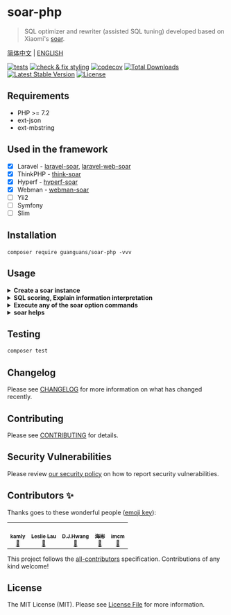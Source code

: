 # soar-php

> SQL optimizer and rewriter (assisted SQL tuning) developed based on Xiaomi's [soar](https://github.com/XiaoMi/soar).

[简体中文](README.md) | [ENGLISH](README-EN.md)

[![tests](https://github.com/guanguans/soar-php/actions/workflows/tests.yml/badge.svg)](https://github.com/guanguans/soar-php/actions/workflows/tests.yml)
[![check & fix styling](https://github.com/guanguans/soar-php/actions/workflows/php-cs-fixer.yml/badge.svg)](https://github.com/guanguans/soar-php/actions/workflows/php-cs-fixer.yml)
[![codecov](https://codecov.io/gh/guanguans/soar-php/branch/master/graph/badge.svg)](https://codecov.io/gh/guanguans/soar-php)
[![Total Downloads](https://poser.pugx.org/guanguans/soar-php/downloads)](https://packagist.org/packages/guanguans/soar-php)
[![Latest Stable Version](https://poser.pugx.org/guanguans/soar-php/v/stable)](https://packagist.org/packages/guanguans/soar-php)
[![License](https://poser.pugx.org/guanguans/soar-php/license)](https://packagist.org/packages/guanguans/soar-php)

## Requirements

* PHP >= 7.2
* ext-json
* ext-mbstring

## Used in the framework

- [x] Laravel - [laravel-soar](https://github.com/guanguans/laravel-soar), [laravel-web-soar](https://github.com/huangdijia/laravel-web-soar)
- [x] ThinkPHP - [think-soar](https://github.com/guanguans/think-soar)
- [x] Hyperf - [hyperf-soar](https://github.com/wilbur-oo/hyperf-soar)
- [x] Webman - [webman-soar](https://github.com/Tinywan/webman-soar)
- [ ] Yii2
- [ ] Symfony
- [ ] Slim

## Installation

```shell
composer require guanguans/soar-php -vvv
```

## Usage

<details>
<summary><b>Create a soar instance</b></summary>

```php
<?php

require __DIR__.'/vendor/autoload.php';

use Guanguans\SoarPHP\Soar;

$soar = Soar::create();

/**
 * 配置选项(可选)参考 @see soar.config.example.php
 */
$soar->setSoarPath('自定义的 soar 路径')
    ->setOptions([
        // 测试环境配置
        '-test-dsn'    => [
            'host'     => '127.0.0.1',
            'port'     => '3306',
            'dbname'   => 'database',
            'username' => 'root',
            'password' => '123456',
            'disable'  => false,
        ],
        // 日志输出文件
        '-log-output'  => __DIR__.'/logs/soar.log',
        // 报告输出格式: [markdown, html, json, ...]
        '-report-type' => 'html',
    ]);
```
</details>

<details>
<summary><b>SQL scoring, Explain information interpretation</b></summary>

```php
$sqls = <<<sql
SELECT*FROM admin_users JOIN admin_role_users ON admin_users.id=admin_role_users.user_id JOIN admin_roles ON admin_roles.id=admin_role_users.role_id;
SELECT \ tDATE_FORMAT (t.last_update,'%Y-%m-%d'),\ tCOUNT (DISTINCT (t.city)) \ tFROM city t WHERE t.last_update> '2018-10-22 00:00:00' \ tAND t.city LIKE '%Chrome%' \ tAND t.city='eip' GROUP BY DATE_FORMAT(t.last_update,'%Y-%m-%d') ORDER BY DATE_FORMAT(t.last_update,'%Y-%m-%d'); 
SELECT maxId,minId FROM (SELECT max(film_id) maxId,min(film_id) minId FROM film WHERE last_update> '2016-03-27 02:01:01') AS d; 
DELETE city FROM city LEFT JOIN country ON city.country_id=country.country_id WHERE country.country IS NULL; 
UPDATE city INNER JOIN country USING (country_id) SET city.city='Abha',city.last_update='2006-02-15 04:45:25',country.country='Afghanistan' WHERE city.city_id=10; 
REPLACE INTO city (country_id) SELECT country_id FROM country;
ALTER TABLE inventory ADD INDEX `idx_store_film` (`store_id`,`film_id`),ADD INDEX `idx_store_film` (`store_id`,`film_id`),ADD INDEX `idx_store_film` (`store_id`,`film_id`); 
CREATE TABLE hello.t (id INT UNSIGNED);
sql;

$soar->scores($sqls);
$soar->htmlScores($sqls);
$soar->markdownScores($sqls);
$soar->arrayScores($sqls);
$soar->jsonScores($sqls);
```

```php
array:8 [
  0 => array:8 [
    "ID" => "369F669A622BA5D2"
    "Fingerprint" => "select*from admin_users join admin_role_users on admin_users.id=admin_role_users.user_id join admin_roles on admin_roles.id=admin_role_users.role_id"
    "Scores" => 90
    "Sample" => "SELECT*FROM admin_users JOIN admin_role_users ON admin_users.id=admin_role_users.user_id JOIN admin_roles ON admin_roles.id=admin_role_users.role_id"
    "Explain" => array:1 [
      0 => array:6 [
        "Item" => "EXP.000"
        "Severity" => "L0"
        "Summary" => "Explain信息"
        "Content" => """
          | id | select\_type | table | partitions | type | possible_keys | key | key\_len | ref | rows | filtered | scalability | Extra |\n
          |---|---|---|---|---|---|---|---|---|---|---|---|---|\n
          | 1  | SIMPLE | *admin\_users* | NULL | ALL | PRIMARY | NULL | NULL | NULL | 1 | ☠️ **100.00%** | ☠️ **O(n)** | NULL |\n
          | 1  | SIMPLE | *admin\_role\_users* | NULL | ALL | admin\_role\_users\_role\_id\_user\_id\_unique | NULL | NULL | NULL | 1 | ☠️ **100.00%** | ☠️ **O(n)** | Using where; Using join buffer (Block Nested Loop) |\n
          | 1  | SIMPLE | *admin\_roles* | NULL | eq\_ref | PRIMARY | PRIMARY | 8 | laravel.admin\_role\_users.role\_id | 1 | ☠️ **100.00%** | O(log n) | Using where |\n
          \n
          """
        "Case" => """
          ### Explain信息解读\n
          \n
          #### SelectType信息解读\n
          \n
          * **SIMPLE**: 简单SELECT(不使用UNION或子查询等).\n
          \n
          #### Type信息解读\n
          \n
          * **eq_ref**: 除const类型外最好的可能实现的连接类型. 它用在一个索引的所有部分被连接使用并且索引是UNIQUE或PRIMARY KEY, 对于每个索引键, 表中只有一条记录与之匹配. 例: 'SELECT * FROM RefTbl, tbl WHERE RefTbl.col=tbl.col;'.\n
          \n
          * ☠️ **ALL**: 最坏的情况, 从头到尾全表扫描.\n
          \n
          #### Extra信息解读\n
          \n
          * **Using join buffer**: 从已有连接中找被读入缓存的数据, 并且通过缓存来完成与当前表的连接.\n
          \n
          * **Using where**: WHERE条件用于筛选出与下一个表匹配的数据然后返回给客户端. 除非故意做的全表扫描, 否则连接类型是ALL或者是index, 且在Extra列的值中没有Using Where, 则该查询可能是有问题的.\n
          """
        "Position" => 0
      ]
    ]
    "HeuristicRules" => null
    "IndexRules" => array:1 [
      0 => array:6 [
        "Item" => "IDX.001"
        "Severity" => "L2"
        "Summary" => "为laravel库的admin_role_users表添加索引"
        "Content" => "为列user_id添加索引; 由于未开启数据采样，各列在索引中的顺序需要自行调整。"
        "Case" => "ALTER TABLE `laravel`.`admin_role_users` add index `idx_user_id` (`user_id`) ;\n"
        "Position" => 0
      ]
    ]
    "Tables" => array:3 [
      0 => "`laravel`.`admin_role_users`"
      1 => "`laravel`.`admin_roles`"
      2 => "`laravel`.`admin_users`"
    ]
  ]
  1 => array:8 [
    "ID" => "0C5DCE6FC98AAD74"
    "Fingerprint" => "select \ tdate_format (t.last_update,?),\ tcount (distinct (t.city)) \ tfrom city t where t.last_update> ? \ tand t.city like ? \ tand t.city=? group by date_format(t.last_update,?) order by date_format(t.last_update,?)"
    "Scores" => 0
    "Sample" => "SELECT \ tDATE_FORMAT (t.last_update,'%Y-%m-%d'),\ tCOUNT (DISTINCT (t.city)) \ tFROM city t WHERE t.last_update> '2018-10-22 00:00:00' \ tAND t.city LIKE '%Chrome%' \ tAND t.city='eip' GROUP BY DATE_FORMAT(t.last_update,'%Y-%m-%d') ORDER BY DATE_FORMAT(t.last_update,'%Y-%m-%d')"
    "Explain" => null
    "HeuristicRules" => array:2 [
      0 => array:6 [
        "Item" => "ALI.001"
        "Severity" => "L0"
        "Summary" => "建议使用 AS 关键字显示声明一个别名"
        "Content" => "在列或表别名(如"tbl AS alias")中, 明确使用 AS 关键字比隐含别名(如"tbl alias")更易懂。"
        "Case" => "select name from tbl t1 where id < 1000"
        "Position" => 0
      ]
      1 => array:6 [
        "Item" => "ERR.000"
        "Severity" => "L8"
        "Summary" => "No available MySQL environment, build-in sql parse failed: line 1 column 8 near "\ tDATE_FORMAT (t.last_update,'%Y-%m-%d'),\ tCOUNT (DISTINCT (t.city)) \ tFROM city t WHERE t.last_update> '2018-10-22 00:00:00' \ tAND t.city LIKE '%Chrome%' \ tAND t.city='eip' GROUP BY DATE_FORMAT(t.last_update,'%Y-%m-%d') ORDER BY DATE_FORMAT(t.last_update,'%Y-%m-%d')" "
        "Content" => "line 1 column 8 near "\ tDATE_FORMAT (t.last_update,'%Y-%m-%d'),\ tCOUNT (DISTINCT (t.city)) \ tFROM city t WHERE t.last_update> '2018-10-22 00:00:00' \ tAND t.city LIKE '%Chrome%' \ tAND t.city='eip' GROUP BY DATE_FORMAT(t.last_update,'%Y-%m-%d') ORDER BY DATE_FORMAT(t.last_update,'%Y-%m-%d')" "
        "Case" => ""
        "Position" => 0
      ]
    ]
    "IndexRules" => null
    "Tables" => null
  ]
  2 => array:8 [
    "ID" => "9E65CFF6D5AE1F36"
    "Fingerprint" => "select maxid,minid from (select max(film_id) maxid,min(film_id) minid from film where last_update> ?) as d"
    "Scores" => 50
    "Sample" => "SELECT maxId,minId FROM (SELECT max(film_id) maxId,min(film_id) minId FROM film WHERE last_update> '2016-03-27 02:01:01') AS d"
    "Explain" => null
    "HeuristicRules" => array:3 [
      0 => array:6 [
        "Item" => "CLA.001"
        "Severity" => "L4"
        "Summary" => "最外层 SELECT 未指定 WHERE 条件"
        "Content" => "SELECT 语句没有 WHERE 子句，可能检查比预期更多的行(全表扫描)。对于 SELECT COUNT(*) 类型的请求如果不要求精度，建议使用 SHOW TABLE STATUS 或 EXPLAIN 替代。"
        "Case" => "select id from tbl"
        "Position" => 0
      ]
      1 => array:6 [
        "Item" => "SUB.001"
        "Severity" => "L4"
        "Summary" => "MySQL 对子查询的优化效果不佳"
        "Content" => "MySQL 将外部查询中的每一行作为依赖子查询执行子查询。 这是导致严重性能问题的常见原因。这可能会在 MySQL 5.6 版本中得到改善, 但对于5.1及更早版本, 建议将该类查询分别重写为 JOIN 或 LEFT OUTER JOIN。"
        "Case" => "select col1,col2,col3 from table1 where col2 in(select col from table2)"
        "Position" => 0
      ]
      2 => array:6 [
        "Item" => "SUB.006"
        "Severity" => "L2"
        "Summary" => "不建议在子查询中使用函数"
        "Content" => "MySQL将外部查询中的每一行作为依赖子查询执行子查询，如果在子查询中使用函数，即使是semi-join也很难进行高效的查询。可以将子查询重写为OUTER JOIN语句并用连接条件对数据进行过滤。"
        "Case" => "SELECT * FROM staff WHERE name IN (SELECT max(NAME) FROM customer)"
        "Position" => 0
      ]
    ]
    "IndexRules" => null
    "Tables" => array:1 [
      0 => "`laravel`.`film`"
    ]
  ]
  3 => array:8 [
    "ID" => "E759EFCE5B432198"
    "Fingerprint" => "delete city from city left join country on city.country_id=country.country_id where country.country is null"
    "Scores" => 80
    "Sample" => "DELETE city FROM city LEFT JOIN country ON city.country_id=country.country_id WHERE country.country IS NULL"
    "Explain" => null
    "HeuristicRules" => array:2 [
      0 => array:6 [
        "Item" => "JOI.007"
        "Severity" => "L4"
        "Summary" => "不建议使用联表删除或更新"
        "Content" => "当需要同时删除或更新多张表时建议使用简单语句，一条 SQL 只删除或更新一张表，尽量不要将多张表的操作在同一条语句。"
        "Case" => "UPDATE users u LEFT JOIN hobby h ON u.id = h.uid SET u.name = 'pianoboy' WHERE h.hobby = 'piano';"
        "Position" => 0
      ]
      1 => array:6 [
        "Item" => "SEC.003"
        "Severity" => "L0"
        "Summary" => "使用DELETE/DROP/TRUNCATE等操作时注意备份"
        "Content" => "在执行高危操作之前对数据进行备份是十分有必要的。"
        "Case" => "delete from table where col = 'condition'"
        "Position" => 0
      ]
    ]
    "IndexRules" => null
    "Tables" => array:2 [
      0 => "`laravel`.`city`"
      1 => "`laravel`.`country`"
    ]
  ]
  4 => array:8 [
    "ID" => "1E6CB161B39B3F38"
    "Fingerprint" => "update city inner join country using (country_id) set city.city=?,city.last_update=?,country.country=? where city.city_id=?"
    "Scores" => 80
    "Sample" => "UPDATE city INNER JOIN country USING (country_id) SET city.city='Abha',city.last_update='2006-02-15 04:45:25',country.country='Afghanistan' WHERE city.city_id=10"
    "Explain" => null
    "HeuristicRules" => array:1 [
      0 => array:6 [
        "Item" => "JOI.007"
        "Severity" => "L4"
        "Summary" => "不建议使用联表删除或更新"
        "Content" => "当需要同时删除或更新多张表时建议使用简单语句，一条 SQL 只删除或更新一张表，尽量不要将多张表的操作在同一条语句。"
        "Case" => "UPDATE users u LEFT JOIN hobby h ON u.id = h.uid SET u.name = 'pianoboy' WHERE h.hobby = 'piano';"
        "Position" => 0
      ]
    ]
    "IndexRules" => null
    "Tables" => array:2 [
      0 => "`laravel`.`city`"
      1 => "`laravel`.`country`"
    ]
  ]
  5 => array:8 [
    "ID" => "E3DDA1A929236E72"
    "Fingerprint" => "replace into city (country_id) select country_id from country"
    "Scores" => 65
    "Sample" => "REPLACE INTO city (country_id) SELECT country_id FROM country"
    "Explain" => null
    "HeuristicRules" => array:2 [
      0 => array:6 [
        "Item" => "CLA.001"
        "Severity" => "L4"
        "Summary" => "最外层 SELECT 未指定 WHERE 条件"
        "Content" => "SELECT 语句没有 WHERE 子句，可能检查比预期更多的行(全表扫描)。对于 SELECT COUNT(*) 类型的请求如果不要求精度，建议使用 SHOW TABLE STATUS 或 EXPLAIN 替代。"
        "Case" => "select id from tbl"
        "Position" => 0
      ]
      1 => array:6 [
        "Item" => "LCK.001"
        "Severity" => "L3"
        "Summary" => "INSERT INTO xx SELECT 加锁粒度较大请谨慎"
        "Content" => "INSERT INTO xx SELECT 加锁粒度较大请谨慎"
        "Case" => "INSERT INTO tbl SELECT * FROM tbl2;"
        "Position" => 0
      ]
    ]
    "IndexRules" => null
    "Tables" => array:2 [
      0 => "`laravel`.`city`"
      1 => "`laravel`.`country`"
    ]
  ]
  6 => array:8 [
    "ID" => "9BB74D074BA0727C"
    "Fingerprint" => "alter table inventory add index `idx_store_film` (`store_id`,`film_id`),add index `idx_store_film` (`store_id`,`film_id`),add index `idx_store_film` (`store_id`,`film_id`)"
    "Scores" => 100
    "Sample" => "ALTER TABLE inventory ADD INDEX `idx_store_film` (`store_id`,`film_id`),ADD INDEX `idx_store_film` (`store_id`,`film_id`),ADD INDEX `idx_store_film` (`store_id`,`film_id`)"
    "Explain" => null
    "HeuristicRules" => array:1 [
      0 => array:6 [
        "Item" => "KEY.004"
        "Severity" => "L0"
        "Summary" => "提醒：请将索引属性顺序与查询对齐"
        "Content" => "如果为列创建复合索引，请确保查询属性与索引属性的顺序相同，以便DBMS在处理查询时使用索引。如果查询和索引属性订单没有对齐，那么DBMS可能无法在查询处理期间使用索引。"
        "Case" => "create index idx1 on tbl (last_name,first_name)"
        "Position" => 0
      ]
    ]
    "IndexRules" => null
    "Tables" => array:1 [
      0 => "`laravel`.`inventory`"
    ]
  ]
  7 => array:8 [
    "ID" => "C11ECE7AE5F80CE5"
    "Fingerprint" => "create table hello.t (id int unsigned)"
    "Scores" => 45
    "Sample" => "CREATE TABLE hello.t (id INT UNSIGNED)"
    "Explain" => null
    "HeuristicRules" => array:5 [
      0 => array:6 [
        "Item" => "CLA.011"
        "Severity" => "L1"
        "Summary" => "建议为表添加注释"
        "Content" => "为表添加注释能够使得表的意义更明确，从而为日后的维护带来极大的便利。"
        "Case" => "CREATE TABLE `test1` (`ID` bigint(20) NOT NULL AUTO_INCREMENT,`c1` varchar(128) DEFAULT NULL,PRIMARY KEY (`ID`)) ENGINE=InnoDB DEFAULT CHARSET=utf8"
        "Position" => 0
      ]
      1 => array:6 [
        "Item" => "COL.004"
        "Severity" => "L1"
        "Summary" => "请为列添加默认值"
        "Content" => "请为列添加默认值，如果是 ALTER 操作，请不要忘记将原字段的默认值写上。字段无默认值，当表较大时无法在线变更表结构。"
        "Case" => "CREATE TABLE tbl (col int) ENGINE=InnoDB;"
        "Position" => 0
      ]
      2 => array:6 [
        "Item" => "COL.005"
        "Severity" => "L1"
        "Summary" => "列未添加注释"
        "Content" => "建议对表中每个列添加注释，来明确每个列在表中的含义及作用。"
        "Case" => "CREATE TABLE tbl (col int) ENGINE=InnoDB;"
        "Position" => 0
      ]
      3 => array:6 [
        "Item" => "KEY.007"
        "Severity" => "L4"
        "Summary" => "未指定主键或主键非 int 或 bigint"
        "Content" => "未指定主键或主键非 int 或 bigint，建议将主键设置为 int unsigned 或 bigint unsigned。"
        "Case" => "CREATE TABLE tbl (a int);"
        "Position" => 0
      ]
      4 => array:6 [
        "Item" => "TBL.002"
        "Severity" => "L4"
        "Summary" => "请为表选择合适的存储引擎"
        "Content" => "建表或修改表的存储引擎时建议使用推荐的存储引擎，如：innodb"
        "Case" => "create table test(`id` int(11) NOT NULL AUTO_INCREMENT)"
        "Position" => 0
      ]
    ]
    "IndexRules" => null
    "Tables" => array:1 [
      0 => "`hello`.`t`"
    ]
  ]
]
```

![](docs/scores.png)
</details>

<details>
<summary><b>Execute any of the soar option commands</b></summary>

```php
$soar->setVersion(true)->run();
$soar->run('-version');
```
</details>

<details>
<summary><b>soar helps</b></summary>

```php
$soar->help()
```

```plain
Usage of /Users/yaozm/Documents/develop/soar-php/bin/soar.darwin-amd64:
  -allow-charsets string
    	AllowCharsets (default "utf8,utf8mb4")
  -allow-collates string
    	AllowCollates
  -allow-drop-index
    	AllowDropIndex, 允许输出删除重复索引的建议
  -allow-engines string
    	AllowEngines (default "innodb")
  -allow-online-as-test
    	AllowOnlineAsTest, 允许线上环境也可以当作测试环境
  -blacklist string
    	指定 blacklist 配置文件的位置，文件中的 SQL 不会被评审。一行一条SQL，可以是指纹，也可以是正则
  -check-config
    	Check configs
  -cleanup-test-database
    	单次运行清理历史1小时前残余的测试库。
  -column-not-allow-type string
    	ColumnNotAllowType (default "boolean")
  -config string
    	Config file path
  -delimiter string
    	Delimiter, SQL分隔符 (default ";")
  -drop-test-temporary
    	DropTestTemporary, 是否清理测试环境产生的临时库表 (default true)
  -dry-run
    	是否在预演环境执行 (default true)
  -explain
    	Explain, 是否开启Explain执行计划分析 (default true)
  -explain-format string
    	ExplainFormat [json, traditional] (default "traditional")
  -explain-max-filtered float
    	ExplainMaxFiltered, filtered大于该配置给出警告 (default 100)
  -explain-max-keys int
    	ExplainMaxKeyLength, 最大key_len (default 3)
  -explain-max-rows int
    	ExplainMaxRows, 最大扫描行数警告 (default 10000)
  -explain-min-keys int
    	ExplainMinPossibleKeys, 最小possible_keys警告
  -explain-sql-report-type string
    	ExplainSQLReportType [pretty, sample, fingerprint] (default "pretty")
  -explain-type string
    	ExplainType [extended, partitions, traditional] (default "extended")
  -explain-warn-access-type string
    	ExplainWarnAccessType, 哪些access type不建议使用 (default "ALL")
  -explain-warn-extra string
    	ExplainWarnExtra, 哪些extra信息会给警告 (default "Using temporary,Using filesort")
  -explain-warn-scalability string
    	ExplainWarnScalability, 复杂度警告名单, 支持O(n),O(log n),O(1),O(?) (default "O(n)")
  -explain-warn-select-type string
    	ExplainWarnSelectType, 哪些select_type不建议使用
  -ignore-rules string
    	IgnoreRules, 忽略的优化建议规则 (default "COL.011")
  -index-prefix string
    	IdxPrefix (default "idx_")
  -list-heuristic-rules
    	ListHeuristicRules, 打印支持的评审规则列表
  -list-report-types
    	ListReportTypes, 打印支持的报告输出类型
  -list-rewrite-rules
    	ListRewriteRules, 打印支持的重写规则列表
  -list-test-sqls
    	ListTestSqls, 打印测试case用于测试
  -log-level int
    	LogLevel, 日志级别, [0:Emergency, 1:Alert, 2:Critical, 3:Error, 4:Warning, 5:Notice, 6:Informational, 7:Debug] (default 3)
  -log-output string
    	LogOutput, 日志输出位置 (default "soar.log")
  -log_err_stacks
    	log stack traces for errors
  -log_rotate_max_size uint
    	size in bytes at which logs are rotated (glog.MaxSize) (default 1887436800)
  -markdown-extensions int
    	MarkdownExtensions, markdown 转 html支持的扩展包, 参考blackfriday (default 94)
  -markdown-html-flags int
    	MarkdownHTMLFlags, markdown 转 html 支持的 flag, 参考blackfriday
  -max-column-count int
    	MaxColCount, 单表允许的最大列数 (default 40)
  -max-distinct-count int
    	MaxDistinctCount, 单条 SQL 中 Distinct 的最大数量 (default 5)
  -max-group-by-cols-count int
    	MaxGroupByColsCount, 单条 SQL 中 GroupBy 包含列的最大数量 (default 5)
  -max-in-count int
    	MaxInCount, IN()最大数量 (default 10)
  -max-index-bytes int
    	MaxIdxBytes, 索引总长度限制 (default 3072)
  -max-index-bytes-percolumn int
    	MaxIdxBytesPerColumn, 索引中单列最大字节数 (default 767)
  -max-index-cols-count int
    	MaxIdxColsCount, 复合索引中包含列的最大数量 (default 5)
  -max-index-count int
    	MaxIdxCount, 单表最大索引个数 (default 10)
  -max-join-table-count int
    	MaxJoinTableCount, 单条 SQL 中 JOIN 表的最大数量 (default 5)
  -max-pretty-sql-length int
    	MaxPrettySQLLength, 超出该长度的SQL会转换成指纹输出 (default 1024)
  -max-query-cost int
    	MaxQueryCost, last_query_cost 超过该值时将给予警告 (default 9999)
  -max-subquery-depth int
    	MaxSubqueryDepth (default 5)
  -max-text-cols-count int
    	MaxTextColsCount, 表中含有的 text/blob 列的最大数量 (default 2)
  -max-total-rows uint
    	MaxTotalRows, 计算散粒度时，当数据行数大于MaxTotalRows即开启数据库保护模式，不计算散粒度 (default 9999999)
  -max-value-count int
    	MaxValueCount, INSERT/REPLACE 单次批量写入允许的行数 (default 100)
  -max-varchar-length int
    	MaxVarcharLength (default 1024)
  -min-cardinality float
    	MinCardinality，索引列散粒度最低阈值，散粒度低于该值的列不添加索引，建议范围0.0 ~ 100.0
  -online-dsn string
    	OnlineDSN, 线上环境数据库配置, username:********@tcp(ip:port)/schema (default "tcp/information_schema?timeout=3s&charset=utf8")
  -only-syntax-check
    	OnlySyntaxCheck, 只做语法检查不输出优化建议
  -print-config
    	Print configs
  -profiling
    	Profiling, 开启数据采样的情况下在测试环境执行Profile
  -query string
    	待评审的 SQL 或 SQL 文件，如 SQL 中包含特殊字符建议使用文件名。
  -report-css string
    	ReportCSS, 当 ReportType 为 html 格式时使用的 css 风格，如不指定会提供一个默认风格。CSS可以是本地文件，也可以是一个URL
  -report-javascript string
    	ReportJavascript, 当 ReportType 为 html 格式时使用的javascript脚本，如不指定默认会加载SQL pretty 使用的 javascript。像CSS一样可以是本地文件，也可以是一个URL
  -report-title string
    	ReportTitle, 当 ReportType 为 html 格式时，HTML 的 title (default "SQL优化分析报告")
  -report-type string
    	ReportType, 优化建议输出格式，目前支持: json, text, markdown, html等 (default "markdown")
  -rewrite-rules string
    	RewriteRules, 生效的重写规则 (default "delimiter,orderbynull,groupbyconst,dmlorderby,having,star2columns,insertcolumns,distinctstar")
  -sampling
    	Sampling, 数据采样开关
  -sampling-condition string
    	SamplingCondition, 数据采样条件，如： WHERE xxx LIMIT xxx
  -sampling-statistic-target int
    	SamplingStatisticTarget, 数据采样因子，对应 PostgreSQL 的 default_statistics_target (default 100)
  -show-last-query-cost
    	ShowLastQueryCost
  -show-warnings
    	ShowWarnings
  -spaghetti-query-length int
    	SpaghettiQueryLength, SQL最大长度警告，超过该长度会给警告 (default 2048)
  -test-dsn string
    	TestDSN, 测试环境数据库配置, username:********@tcp(ip:port)/schema (default "tcp/information_schema?timeout=3s&charset=utf8")
  -trace
    	Trace, 开启数据采样的情况下在测试环境执行Trace
  -unique-key-prefix string
    	UkPrefix (default "uk_")
  -verbose
    	Verbose
  -version
    	Print version info
```
</details>

## Testing

```bash
composer test
```

## Changelog

Please see [CHANGELOG](CHANGELOG.md) for more information on what has changed recently.

## Contributing

Please see [CONTRIBUTING](.github/CONTRIBUTING.md) for details.

## Security Vulnerabilities

Please review [our security policy](../../security/policy) on how to report security vulnerabilities.

## Contributors ✨

Thanks goes to these wonderful people ([emoji key](https://allcontributors.org/docs/en/emoji-key)):

<!-- ALL-CONTRIBUTORS-LIST:START - Do not remove or modify this section -->
<!-- prettier-ignore-start -->
<!-- markdownlint-disable -->
<table>
  <tr>
    <td align="center"><a href="http://blog.charmingkamly.cn"><img src="https://avatars2.githubusercontent.com/u/15706085?v=4?s=100" width="100px;" alt=""/><br /><sub><b>kamly</b></sub></a><br /><a href="https://github.com/guanguans/soar-php/issues?q=author%3Akamly" title="Bug reports">🐛</a></td>
    <td align="center"><a href="http://leslieeilsel.com/"><img src="https://avatars1.githubusercontent.com/u/25165449?v=4?s=100" width="100px;" alt=""/><br /><sub><b>Leslie Lau</b></sub></a><br /><a href="https://github.com/guanguans/soar-php/issues?q=author%3Aleslieeilsel" title="Bug reports">🐛</a></td>
    <td align="center"><a href="https://github.com/huangdijia"><img src="https://avatars1.githubusercontent.com/u/8337659?v=4?s=100" width="100px;" alt=""/><br /><sub><b>D.J.Hwang</b></sub></a><br /><a href="#ideas-huangdijia" title="Ideas, Planning, & Feedback">🤔</a></td>
    <td align="center"><a href="https://github.com/zhonghaibin"><img src="https://avatars.githubusercontent.com/u/22255693?v=4?s=100" width="100px;" alt=""/><br /><sub><b>海彬</b></sub></a><br /><a href="https://github.com/guanguans/soar-php/issues?q=author%3Azhonghaibin" title="Bug reports">🐛</a></td>
    <td align="center"><a href="https://github.com/Aexus"><img src="https://avatars.githubusercontent.com/u/3403478?v=4?s=100" width="100px;" alt=""/><br /><sub><b>imcm</b></sub></a><br /><a href="#ideas-Aexus" title="Ideas, Planning, & Feedback">🤔</a></td>
  </tr>
</table>

<!-- markdownlint-restore -->
<!-- prettier-ignore-end -->

<!-- ALL-CONTRIBUTORS-LIST:END -->

This project follows the [all-contributors](https://github.com/all-contributors/all-contributors) specification. Contributions of any kind welcome!

## License

The MIT License (MIT). Please see [License File](LICENSE) for more information.
